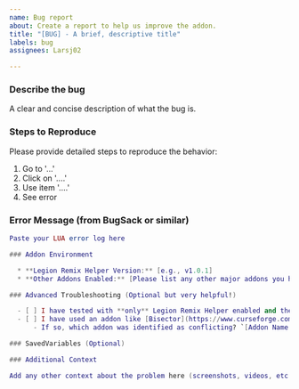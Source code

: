 ```yaml
---
name: Bug report
about: Create a report to help us improve the addon.
title: "[BUG] - A brief, descriptive title"
labels: bug
assignees: Larsj02

---
```


### Describe the bug
A clear and concise description of what the bug is.

### Steps to Reproduce
Please provide detailed steps to reproduce the behavior:
1. Go to '...'
2. Click on '....'
3. Use item '....'
4. See error

### Error Message (from BugSack or similar)
```lua
Paste your LUA error log here

### Addon Environment

  * **Legion Remix Helper Version:** [e.g., v1.0.1]
  * **Other Addons Enabled:** [Please list any other major addons you have enabled, or if possible, a full list.]

### Advanced Troubleshooting (Optional but very helpful!)

  - [ ] I have tested with **only** Legion Remix Helper enabled and the bug still occurs.
  - [ ] I have used an addon like [Bisector](https://www.curseforge.com/wow/addons/bisector) to identify a conflict.
      - If so, which addon was identified as conflicting? `[Addon Name Here]`

### SavedVariables (Optional)

### Additional Context

Add any other context about the problem here (screenshots, videos, etc.).
